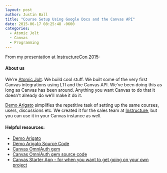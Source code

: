 ```yaml
---
layout: post
author: Justin Ball
title: "Course Setup Using Google Docs and the Canvas API"
date: 2015-06-17 08:25:48 -0600
categories:
  - Atomic Jolt
  - Canvas
  - Programming
---
```


<p>From my presentation at <a href="http://www.canvaslms.com/news/instructurecon/">InstructureCon 2015</a>:</p>

<h4>About us</h4>
<p>We're <a href="http://www.atomicjolt.com/c/canvas-landing.html">Atomic Jolt</a>. We build cool stuff. We built some of the very first Canvas integrations using LTI and the Canvas API. We've been doing this as long as Canvas has been around. Anything you want Canvas to do that it doesn't already do we'll make it do it.</p>

<a href="http://demoarigato.herokuapp.com/">Demo Arigato</a> simplifies the repetitive task of setting up the same courses, users, discussions etc. We created it for the sales team at <a href="http://www.instructure.com/">Instructure</a>, but you can use it in your Canvas instance as well.

<h4>Helpful resources:</h4>
<ul>
 <li><a href="http://demoarigato.herokuapp.com/">Demo Arigato</a></li>
 <li><a href="https://github.com/atomicjolt/demo_arigato">Demo Arigato Source Code</a></li>
 <li><a href="https://rubygems.org/gems/omniauth-canvas/versions/0.1.0">Canvas OmniAuth gem</a></li>
 <li><a href="https://github.com/atomicjolt/omniauth-canvas">Canvas OmniAuth gem source code</a></li>
 <li><a href="https://github.com/atomicjolt/canvas_starter_app">Canvas Starter App - for when you want to get going on your own project</a></li>
</ul>
